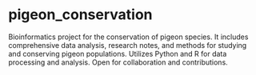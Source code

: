 # pigeon_conservation
Bioinformatics project for the conservation of pigeon species. It includes comprehensive data analysis, research notes, and methods for studying and conserving pigeon populations. Utilizes Python and R for data processing and analysis. Open for collaboration and contributions.
